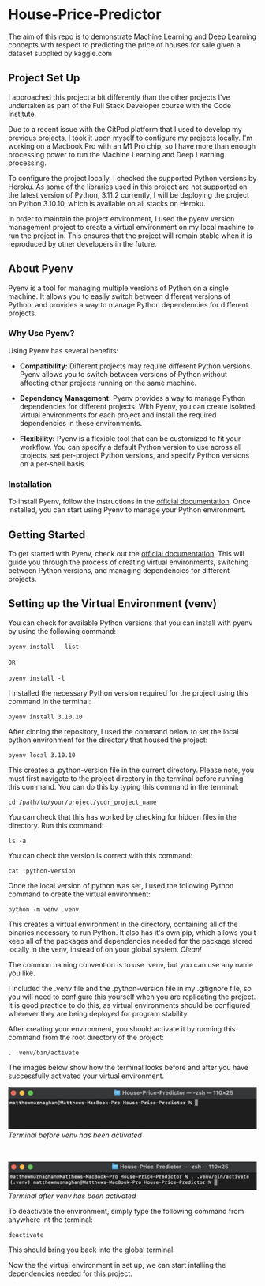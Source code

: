 # **House-Price-Predictor**
The aim of this repo is to demonstrate Machine Learning and Deep Learning concepts with respect to predicting the price of houses for sale given a dataset supplied by kaggle.com

## **Project Set Up**
I approached this project a bit differently than the other projects I've undertaken as part of the Full Stack Developer course with the Code Institute. 

Due to a recent issue with the GitPod platform that I used to develop my previous projects, I took it upon myself to configure my projects locally. I'm working on a Macbook Pro with an M1 Pro chip, so I have more than enough processing power to run the Machine Learning and Deep Learning processing.

To configure the project locally, I checked the supported Python versions by Heroku. As some of the libraries used in this project are not supported on the latest version of Python, 3.11.2 currently, I will be deploying the project on Python 3.10.10, which is available on all stacks on Heroku.

In order to maintain the project environment, I used the pyenv version management project to create a virtual environment on my local machine to run the project in. This ensures that the project will remain stable when it is reproduced by other developers in the future.

## **About Pyenv**

Pyenv is a tool for managing multiple versions of Python on a single machine. It allows you to easily switch between different versions of Python, and provides a way to manage Python dependencies for different projects.

### **Why Use Pyenv?**

Using Pyenv has several benefits:

- **Compatibility:** Different projects may require different Python versions. Pyenv allows you to switch between versions of Python without affecting other projects running on the same machine.

- **Dependency Management:** Pyenv provides a way to manage Python dependencies for different projects. With Pyenv, you can create isolated virtual environments for each project and install the required dependencies in these environments.

- **Flexibility:** Pyenv is a flexible tool that can be customized to fit your workflow. You can specify a default Python version to use across all projects, set per-project Python versions, and specify Python versions on a per-shell basis.

### **Installation**

To install Pyenv, follow the instructions in the [official documentation](https://github.com/pyenv/pyenv#installation). Once installed, you can start using Pyenv to manage your Python environment.

## **Getting Started**

To get started with Pyenv, check out the [official documentation](https://github.com/pyenv/pyenv#usage). This will guide you through the process of creating virtual environments, switching between Python versions, and managing dependencies for different projects.

## **Setting up the Virtual Environment (venv)**
You can check for available Python versions that you can install with pyenv by using the following command:
```
pyenv install --list

OR

pyenv install -l
```

I installed the necessary Python version required for the project using this command in the terminal:
```
pyenv install 3.10.10
```

After cloning the repository, I used the command below to set the local python environment for the directory that housed the project:
```
pyenv local 3.10.10
```

This creates a .python-version file in the current directory. Please note, you must first navigate to the project directory in the terminal before running this command. You can do this by typing this command in the terminal:
```
cd /path/to/your/project/your_project_name
```

You can check that this has worked by checking for hidden files in the directory.
Run this command:
```
ls -a
```

You can check the version is correct with this command:
```
cat .python-version
```

Once the local version of python was set, I used the following Python command to create the virtual environment:
```
python -m venv .venv
```

This creates a virtual environment in the directory, containing all of the binaries necessary to run Python. It also has it's own pip, which allows you t keep all of the packages and dependencies needed for the package stored locally in the venv, instead of on your global system. *Clean!*

The common naming convention is to use .venv, but you can use any name you like.

I included the .venv file and the .python-version file in my .gitignore file, so you will need to configure this yourself when you are replicating the project. It is good practice to do this, as virtual environments should be configured wherever they are being deployed for program stability.

After creating your environment, you should activate it by running this command from the root directory of the project:
```
. .venv/bin/activate
```

The images below show how the terminal looks before and after you have successfully activated your virtual environment.

![Terminal - global environment](images/global_terminal.jpg)
*Terminal before venv has been activated*

<br>

![Terminal - venv environment](images/venv_terminal.jpg)
*Terminal after venv has been activated*

To deactivate the environment, simply type the following command from anywhere int the terminal:
```
deactivate
```

This should bring you back into the global terminal.

Now the the virtual environment in set up, we can start intalling the dependencies needed for this project.
